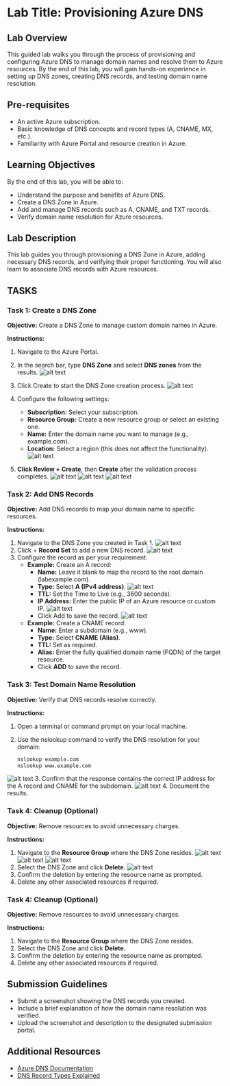# Lab Title: Provisioning Azure DNS

## Lab Overview

This guided lab walks you through the process of provisioning and configuring Azure DNS to manage domain names and resolve them to Azure resources. By the end of this lab, you will gain hands-on experience in setting up DNS zones, creating DNS records, and testing domain name resolution.

## Pre-requisites

- An active Azure subscription.
- Basic knowledge of DNS concepts and record types (A, CNAME, MX, etc.).
- Familiarity with Azure Portal and resource creation in Azure.

## Learning Objectives

By the end of this lab, you will be able to:

- Understand the purpose and benefits of Azure DNS.
- Create a DNS Zone in Azure.
- Add and manage DNS records such as A, CNAME, and TXT records.
- Verify domain name resolution for Azure resources.

## Lab Description

This lab guides you through provisioning a DNS Zone in Azure, adding necessary DNS records, and verifying their proper functioning. You will also learn to associate DNS records with Azure resources.

## TASKS

### Task 1: Create a DNS Zone

**Objective:** Create a DNS Zone to manage custom domain names in Azure.

**Instructions:**

1. Navigate to the Azure Portal.
2. In the search bar, type **DNS Zone** and select 
**DNS zones** from the results.
![alt text](1.png)
3. Click Create to start the DNS Zone creation process.
![alt text](2-1.png)

4. Configure the following settings:
    - **Subscription:** Select your subscription.
    - **Resource Group:** Create a new resource group or select an existing one.
    - **Name:** Enter the domain name you want to manage (e.g., example.com).
    - **Location:** Select a region (this does not affect the functionality).
    ![alt text](3.png)
5. **Click Review + Create**, then **Create** after the validation process completes.
![alt text](4.png)
![alt text](5.png)
![alt text](6.png)
### Task 2: Add DNS Records

**Objective:** Add DNS records to map your domain name to specific resources.

**Instructions:**

1. Navigate to the DNS Zone you created in Task 1.
![alt text](7.png)
2. Click + **Record Set** to add a new DNS record.
![alt text](8-1.png)
3. Configure the record as per your requirement:
    - **Example:** Create an A record:
        - **Name:** Leave it blank to map the record to the root domain (labexample.com).
        - **Type:** Select **A (IPv4 address)**.
        ![alt text](9.png)
        - **TTL:** Set the Time to Live (e.g., 3600 seconds).
        - **IP Address:** Enter the public IP of an Azure resource or custom IP.
        ![alt text](10-1.png)
        - Click Add to save the record.
        ![alt text](11-1.png)
    - **Example:** Create a CNAME record:
        - **Name:** Enter a subdomain (e.g., www).
        - **Type:** Select **CNAME (Alias)**.
        - **TTL:** Set as required.
        - **Alias:** Enter the fully qualified domain name (FQDN) of the target resource.
        - Click **ADD** to save the record.

### Task 3: Test Domain Name Resolution

**Objective:** Verify that DNS records resolve correctly.

**Instructions:**

1. Open a terminal or command prompt on your local machine.
2. Use the nslookup command to verify the DNS resolution for your domain:

    ```sh
    nslookup example.com  
    nslookup www.example.com  
    ```
![alt text](13.png)
3. Confirm that the response contains the correct IP address for the A record and CNAME for the subdomain.
![alt text](14.png)
4. Document the results.

### Task 4: Cleanup (Optional)

**Objective:** Remove resources to avoid unnecessary charges.

**Instructions:**

1. Navigate to the **Resource Group** where the DNS Zone resides.
![alt text](15.png)
![alt text](16.png)
![alt text](17.png)
2. Select the DNS Zone and click **Delete**.
![alt text](18-1.png)
3. Confirm the deletion by entering the resource name as prompted.
4. Delete any other associated resources if required.

### Task 4: Cleanup (Optional)

**Objective:** Remove resources to avoid unnecessary charges.

**Instructions:**

1. Navigate to the **Resource Group** where the DNS Zone resides.
2. Select the DNS Zone and click **Delete**.
3. Confirm the deletion by entering the resource name as prompted.
4. Delete any other associated resources if required.

## Submission Guidelines

- Submit a screenshot showing the DNS records you created.
- Include a brief explanation of how the domain name resolution was verified.
- Upload the screenshot and description to the designated submission portal.

## Additional Resources

- [Azure DNS Documentation](https://learn.microsoft.com/en-us/azure/dns/)
- [DNS Record Types Explained](https://learn.microsoft.com/en-us/azure/dns/dns-overview)
